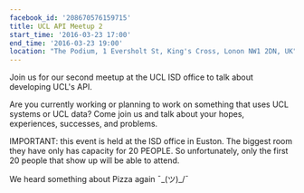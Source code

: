 ```yaml
---
facebook_id: '208670576159715'
title: UCL API Meetup 2
start_time: '2016-03-23 17:00'
end_time: '2016-03-23 19:00'
location: "The Podium, 1 Eversholt St, King's Cross, Lonon NW1 2DN, UK"
---
```


Join us for our second meetup at the UCL ISD office to talk about developing UCL's API.  

Are you currently working or planning to work on something that uses UCL systems or UCL data? Come join us and talk about your hopes, experiences, successes, and problems.   

IMPORTANT: this event is held at the ISD office in Euston. The biggest room they have only has capacity for 20 PEOPLE. So unfortunately, only the first 20 people that show up will be able to attend.  

We heard something about Pizza again ¯\_(ツ)_/¯
